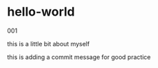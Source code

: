 # hello-world
001

this is a little bit about myself

this is adding a commit message for good practice
